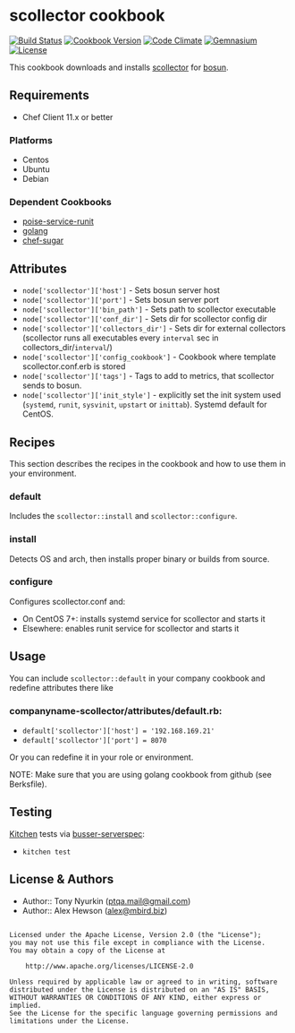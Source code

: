 scollector cookbook
===================

[![Build Status](https://travis-ci.org/ptqa/chef-scollector.svg?branch=master)](https://travis-ci.org/ptqa/chef-scollector)
[![Cookbook Version](https://img.shields.io/cookbook/v/scollector.svg)](https://supermarket.chef.io/cookbooks/scollector)
[![Code Climate](https://codeclimate.com/github/ptqa/chef-scollector.png)](https://codeclimate.com/github/ptqa/chef-scollector)
[![Gemnasium](https://img.shields.io/gemnasium/ptqa/chef-scollector.svg)](https://gemnasium.com/ptqa/chef-scollector)
[![License](https://img.shields.io/badge/license-Apache_2-blue.svg)](https://www.apache.org/licenses/LICENSE-2.0)

This cookbook downloads and installs [scollector](https://github.com/bosun-monitor/bosun/tree/master/cmd/scollector) for [bosun](bosun.org).

Requirements
------------

- Chef Client 11.x or better

### Platforms

* Centos
* Ubuntu
* Debian


### Dependent Cookbooks

- [poise-service-runit](https://github.com/poise/poise-service)
- [golang](https://github.com/NOX73/chef-golang)
- [chef-sugar](https://github.com/sethvargo/chef-sugar)

Attributes
----------

* `node['scollector']['host']` - Sets bosun server host
* `node['scollector']['port']` - Sets bosun server port
* `node['scollector']['bin_path']` - Sets path to scollector executable
* `node['scollector']['conf_dir']` - Sets dir for scollector config dir
* `node['scollector']['collectors_dir']`  - Sets dir for external collectors (scollector runs all executables every `interval` sec in collectors_dir/`interval`/)
* `node['scollector']['config_cookbook']` - Cookbook where template scollector.conf.erb is stored
* `node['scollector']['tags']` - Tags to add to metrics, that scollector sends to bosun.
* `node['scollector']['init_style']` - explicitly set the init system used (`systemd`, `runit`, `sysvinit`, `upstart` or `inittab`). Systemd default for CentOS.


Recipes
-------

This section describes the recipes in the cookbook and how to use them in your environment.

### default

Includes the `scollector::install` and `scollector::configure`.

### install
Detects OS and arch, then installs proper binary or builds from source.

### configure

Configures scollector.conf and:

* On CentOS 7+: installs systemd service for scollector and starts it
* Elsewhere: enables runit service for scollector and starts it


Usage
-----

You can include `scollector::default` in your company cookbook and redefine attributes there like
### companyname-scollector/attributes/default.rb:
* `default['scollector']['host'] = '192.168.169.21'`
* `default['scollector']['port'] = 8070`

Or you can redefine it in your role or environment.

NOTE: Make sure that you are using golang cookbook from github (see Berksfile).

Testing
-----

[Kitchen](http://kitchen.ci) tests via [busser-serverspec](https://github.com/test-kitchen/busser-serverspec):
* `kitchen test`

License & Authors
-----------------
- Author:: Tony Nyurkin (<ptqa.mail@gmail.com>)
- Author:: Alex Hewson (<alex@mbird.biz>)

```text

Licensed under the Apache License, Version 2.0 (the "License");
you may not use this file except in compliance with the License.
You may obtain a copy of the License at

    http://www.apache.org/licenses/LICENSE-2.0

Unless required by applicable law or agreed to in writing, software
distributed under the License is distributed on an "AS IS" BASIS,
WITHOUT WARRANTIES OR CONDITIONS OF ANY KIND, either express or implied.
See the License for the specific language governing permissions and
limitations under the License.
```
